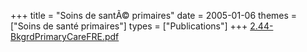 +++
title = "Soins de santÃ© primaires"
date = 2005-01-06
themes = ["Soins de santé primaires"]
types = ["Publications"]
+++
[2.44-BkgrdPrimaryCareFRE.pdf](/files/2.44-BkgrdPrimaryCareFRE.pdf)
